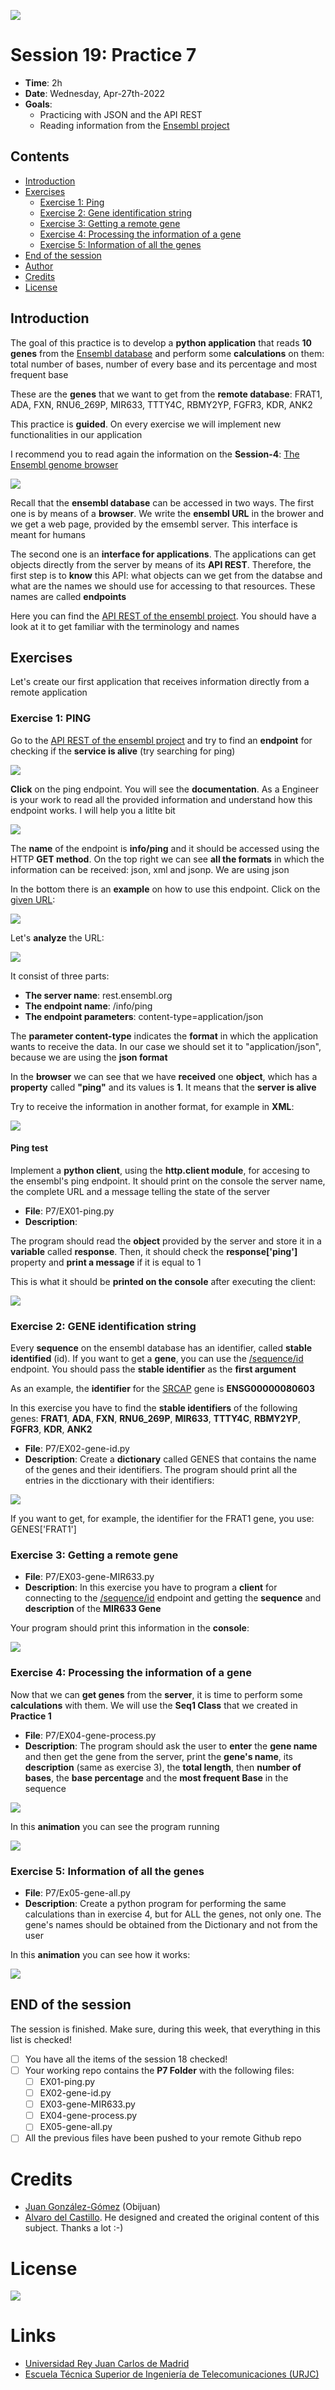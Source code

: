 ![](https://github.com/davidrol6/2021-2022-PNE/raw/master/s19-json-rest-II/Cover/Cover.png)

# Session 19: Practice 7

* **Time**: 2h
* **Date**: Wednesday, Apr-27th-2022
* **Goals**:
  * Practicing with JSON and the API REST
  * Reading information from the [Ensembl project](http://www.ensembl.org/index.html)

## Contents

* [Introduction](#introduction)  
* [Exercises](#exercises)  
  * [Exercise 1: Ping](#exercise-1-ping)
  * [Exercise 2: Gene identification string](#exercise-2-gene-identification-string)  
  * [Exercise 3: Getting a remote gene](#exercise-3-getting-a-remote-gene)  
  * [Exercise 4: Processing the information of a gene](#exercise-4-processing-the-information-of-a-gene)  
  * [Exercise 5: Information of all the genes](https://github.com/myTeachingURJC/2019-2020-PNE/wiki/Session-19:-Practice-7#exercise-5-information-of-all-the-genes)  
* [End of the session](#end-of-the-session)
* [Author](#author)
* [Credits](#credits)
* [License](#license) 

## Introduction

The goal of this practice is to develop a **python application** that reads **10 genes** from the [Ensembl database](http://www.ensembl.org/index.html) and perform some **calculations** on them: total number of bases, number of every base and its percentage and most frequent base

These are the **genes** that we want to get from the **remote database**: FRAT1, ADA, FXN, RNU6_269P, MIR633, TTTY4C, RBMY2YP, FGFR3, KDR, ANK2 

This practice is **guided**. On every exercise we will implement new functionalities in our application

I recommend you to read again the information on the **Session-4**: [The Ensembl genome browser](https://github.com/myTeachingURJC/2019-2020-PNE/wiki/Session-4:-The-ensembl-genome-browser)

![](https://github.com/myTeachingURJC/2019-2020-PNE/raw/master/s19-json-rest-II/architecture-01.png)

Recall that the **ensembl database** can be accessed in two ways. The first one is by means of a **browser**. We write the **ensembl URL** in the brower and we get a web page, provided by the emsembl server. This interface is meant for humans

The second one is an **interface for applications**. The applications can get objects directly from the server by means of its **API REST**. Therefore, the first step is to **know** this API: what objects can we get from the databse and what are the names we should use for accessing to that resources. These names are called **endpoints**

Here you can find the [API REST of the ensembl project](https://rest.ensembl.org/). You should have a look at it to get familiar with the terminology and names

## Exercises

Let's create our first application that receives information directly from a remote application

### Exercise 1: PING

Go to the [API REST of the ensembl project](https://rest.ensembl.org/) and try to find an **endpoint** for checking if the **service is alive** (try searching for ping)

![](https://github.com/myTeachingURJC/2019-2020-PNE/raw/master/s19-json-rest-II/exercises-01.png)

**Click** on the ping endpoint. You will see the **documentation**. As a Engineer is your work to read all the provided information and understand how this endpoint works. I will help you a litlte bit

![](https://github.com/myTeachingURJC/2019-2020-PNE/raw/master/s19-json-rest-II/exercises-02.png)

The **name** of the endpoint is **info/ping** and it should be accessed using the HTTP **GET method**. On the top right we can see **all the formats** in which the information can be received: json, xml and jsonp. We are using json

In the bottom there is an **example** on how to use this endpoint. Click on the [given URL](https://rest.ensembl.org/info/ping?content-type=application/json): 

![](https://github.com/myTeachingURJC/2019-2020-PNE/raw/master/s19-json-rest-II/exercises-03.png)

Let's **analyze** the URL:

![](https://github.com/myTeachingURJC/2019-2020-PNE/raw/master/s19-json-rest-II/exercises-04.png)

It consist of three parts:

* **The server name**: rest.ensembl.org
* **The endpoint name**: /info/ping
* **The endpoint parameters**: content-type=application/json

The **parameter content-type** indicates the **format** in which the application wants to receive the data. In our case we should set it to "application/json", because we are using the **json format**

In the **browser** we can see that we have **received** one **object**, which has a **property** called **"ping"** and its values is **1**. It means that the **server is alive**

Try to receive the information in another format, for example in **XML**:

![](https://github.com/myTeachingURJC/2019-2020-PNE/raw/master/s19-json-rest-II/exercises-05.png)

#### Ping test

Implement a **python client**, using the **http.client module**, for accesing to the ensembl's ping endpoint. It should print on the console the server name, the complete URL and a message telling the state of the server

* **File**: P7/EX01-ping.py
* **Description**:

The program should read the **object** provided by the server and store it in a **variable** called **response**. Then, it should check the **response['ping']** property and **print a message** if it is equal to 1

This is what it should be **printed on the console** after executing the client:

![](https://github.com/myTeachingURJC/2019-2020-PNE/raw/master/s19-json-rest-II/exercises-06.png)

### Exercise 2: GENE identification string

Every **sequence** on the ensembl database has an identifier, called **stable identified** (id). If you want to get a **gene**, you can use the [/sequence/id](https://rest.ensembl.org/documentation/info/sequence_id) endpoint. You should pass the **stable identifier** as the **first argument**

As an example, the **identifier** for the [SRCAP](https://en.wikipedia.org/wiki/SRCAP) gene is **ENSG00000080603**

In this exercise you have to find the **stable identifiers** of the following genes: **FRAT1**, **ADA**, **FXN**, **RNU6_269P**, **MIR633**, **TTTY4C**, **RBMY2YP**, **FGFR3**, **KDR**, **ANK2**

* **File**: P7/EX02-gene-id.py
* **Description**: Create a **dictionary** called GENES that contains the name of the genes and their identifiers. The program should print all the entries in the dicctionary with their identifiers:

![](https://github.com/myTeachingURJC/2019-2020-PNE/raw/master/s19-json-rest-II/exercises-07.png)

If you want to get, for example, the identifier for the FRAT1 gene, you use: GENES['FRAT1']

### Exercise 3: Getting a remote gene

* **File**: P7/EX03-gene-MIR633.py
* **Description**: In this exercise you have to program a **client** for connecting to the [/sequence/id](https://rest.ensembl.org/documentation/info/sequence_id) endpoint and getting the **sequence** and **description** of the **MIR633 Gene**

Your program should print this information in the **console**:

![](https://github.com/myTeachingURJC/2019-2020-PNE/raw/master/s19-json-rest-II/exercises-08.png)

### Exercise 4: Processing the information of a gene

Now that we can **get genes** from the **server**, it is time to perform some **calculations** with them. We will use the **Seq1 Class** that we created in **Practice 1**

* **File**: P7/EX04-gene-process.py
* **Description**: The program should ask the user to **enter** the **gene name** and then get the gene from the server, print the **gene's name**, its **description** (same as exercise 3), the **total length**, then **number of bases**, the **base percentage** and the **most frequent Base** in the sequence

![](https://github.com/myTeachingURJC/2019-2020-PNE/raw/master/s19-json-rest-II/exercises-09.png)

In this **animation** you can see the program running

![](https://github.com/myTeachingURJC/2019-2020-PNE/raw/master/s19-json-rest-II/exercise-10.gif)


### Exercise 5: Information of all the genes

* **File**: P7/Ex05-gene-all.py
* **Description**: Create a python program for performing the same calculations than in exercise 4, but for ALL the genes, not only one. The gene's names should be obtained from the Dictionary and not from the user

In this **animation** you can see how it works:

![](https://github.com/myTeachingURJC/2019-2020-PNE/raw/master/s19-json-rest-II/exercises-11.gif)


## END of the session

The session is finished. Make sure, during this week, that everything in this list is checked!

* [ ] You have all the items of the session 18 checked!
* [ ] Your working repo contains the **P7 Folder** with the following files:
  * [ ] EX01-ping.py
  * [ ] EX02-gene-id.py
  * [ ] EX03-gene-MIR633.py
  * [ ] EX04-gene-process.py
  * [ ] EX05-gene-all.py
* [ ] All the previous files have been pushed to your remote Github repo

# Credits

* [Juan González-Gómez](https://github.com/Obijuan) (Obijuan)
* [Alvaro del Castillo](https://github.com/acs). He designed and created the original content of this subject. Thanks a lot :-)

# License

![](https://github.com/Obijuan/digital-electronics-with-open-FPGAs-tutorial/raw/master/wiki/portada/attribution-share-alike-creative-commons-license.png)

# Links

* [Universidad Rey Juan Carlos de Madrid](https://www.urjc.es/)
* [Escuela Técnica Superior de Ingeniería de Telecomunicaciones (URJC)](https://www.urjc.es/universidad/facultades/escuela-tecnica-superior-de-ingenieria-de-las-telecomunicaciones/content/etsit-escuela-tecnica-superior-de-ingenieria-de-telecomunicacion)